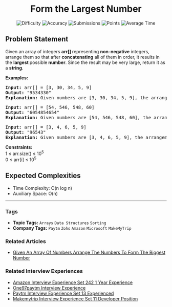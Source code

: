 <h1 align="center">Form the Largest Number</h1>

<p align="center">
  <img alt="Difficulty" title="Difficulty" src="https://custom-icon-badges.demolab.com/badge/Difficulty: Medium-1F222E?style=for-the-badge&logoColor=white&logo=fire"/>
  <img alt="Accuracy" title="Accuracy" src="https://custom-icon-badges.demolab.com/badge/Accuracy: 37.82%25-1F222E?style=for-the-badge&logoColor=white&logo=target"/>
  <img alt="Submissions" title="Submissions" src="https://custom-icon-badges.demolab.com/badge/Submissions: 171K+-1F222E?style=for-the-badge&logoColor=white&logo=repo"/>
  <img alt="Points" title="Points" src="https://custom-icon-badges.demolab.com/badge/Points: 4-1F222E?style=for-the-badge&logoColor=white&logo=award"/>
  <img alt="Average Time" title="Average Time" src="https://custom-icon-badges.demolab.com/badge/Average%20Time: N/A-1F222E?style=for-the-badge&logoColor=white&logo=clock"/>
</p>

## Problem Statement

Given an array of integers <b>arr[]</b><b> </b>representing <b>non-negative</b> integers, arrange them so that after <b>concatenating</b> all of them in order, it results in the <b>largest </b>possible<b> number</b>. Since the result may be very large, return it as a <b>string</b>.

<b>Examples:</b>

<pre><b>Input:</b> arr[] = [3, 30, 34, 5, 9]
<b>Output:</b> "9534330"
<b>Explanation:</b> Given numbers are [3, 30, 34, 5, 9], the arrangement [9, 5, 34, 3, 30] gives the largest value.</pre>

<pre><b>Input:</b> arr[] = [54, 546, 548, 60]
<b>Output:</b> "6054854654"
<b>Explanation:</b> Given numbers are [54, 546, 548, 60], the arrangement [60, 548, 546, 54] gives the largest value.<br></pre>

<pre><b>Input:</b> arr[] = [3, 4, 6, 5, 9]
<b>Output:</b> "96543"
<b>Explanation:</b> Given numbers are [3, 4, 6, 5, 9], the arrangement [9, 6, 5, 4, 3] gives the largest value.</pre>

<b>Constraints:</b><br>1 ≤ arr.size() ≤ 10<sup>5</sup><br>0 ≤ arr[i] ≤ 10<sup>5</sup>

## Expected Complexities
- Time Complexity: O(n log n)
- Auxiliary Space: O(n)

<hr>

### Tags
- **Topic Tags:** `Arrays` `Data Structures` `Sorting`
- **Company Tags:** `Paytm` `Zoho` `Amazon` `Microsoft` `MakeMyTrip`

### Related Articles
- [Given An Array Of Numbers Arrange The Numbers To Form The Biggest Number](https://www.geeksforgeeks.org/given-an-array-of-numbers-arrange-the-numbers-to-form-the-biggest-number/)

### Related Interview Experiences
- [Amazon Interview Experience Set 242 1 Year Experience](https://www.geeksforgeeks.org/amazon-interview-experience-set-242-1-year-experience/)
- [One97paytm Interview Experience](https://www.geeksforgeeks.org/one97paytm-interview-experience/)
- [Paytm Interview Experience Set 13 Experienced](https://www.geeksforgeeks.org/paytm-interview-experience-set-13-experienced/)
- [Makemytrip Interview Experience Set 11 Developer Position](https://www.geeksforgeeks.org/makemytrip-interview-experience-set-11-developer-position/)
